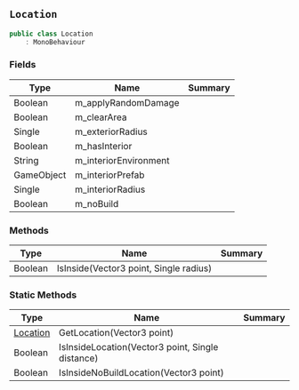## `Location`

```csharp
public class Location
    : MonoBehaviour
```

### Fields

| Type | Name | Summary | 
| --- | --- | --- | 
| Boolean | m_applyRandomDamage |  | 
| Boolean | m_clearArea |  | 
| Single | m_exteriorRadius |  | 
| Boolean | m_hasInterior |  | 
| String | m_interiorEnvironment |  | 
| GameObject | m_interiorPrefab |  | 
| Single | m_interiorRadius |  | 
| Boolean | m_noBuild |  | 


### Methods

| Type | Name | Summary | 
| --- | --- | --- | 
| Boolean | IsInside(Vector3 point, Single radius) |  | 


### Static Methods

| Type | Name | Summary | 
| --- | --- | --- | 
| [Location](./Location.md) | GetLocation(Vector3 point) |  | 
| Boolean | IsInsideLocation(Vector3 point, Single distance) |  | 
| Boolean | IsInsideNoBuildLocation(Vector3 point) |  | 


